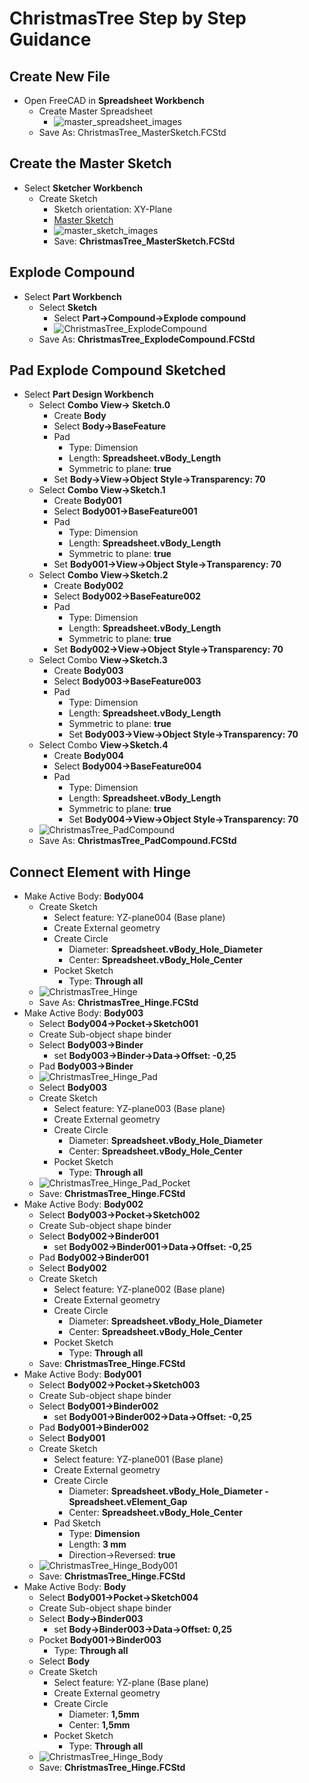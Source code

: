 # ChristmasTree Step by Step Guidance

## Create New File

* Open FreeCAD in **Spreadsheet Workbench**
  * Create Master Spreadsheet
    * ![master_spreadsheet_images](./Images/master_spreadsheet_images.png)
  * Save As: ChristmasTree_MasterSketch.FCStd

## Create the Master Sketch

* Select **Sketcher Workbench**
  * Create Sketch
    * Sketch orientation: XY-Plane
    * [Master Sketch](./ChristmasTree_MasterSketch.FCStd)
    * ![master_sketch_images](./Images/master_sketch_images.png)
    * Save: **ChristmasTree_MasterSketch.FCStd**

## Explode Compound

* Select **Part Workbench**
  * Select **Sketch**
    * Select **Part->Compound->Explode compound**
    * ![ChristmasTree_ExplodeCompound](./Images/ChristmasTree_ExplodeCompound.png)
  * Save As: **ChristmasTree_ExplodeCompound.FCStd**

## Pad Explode Compound Sketched

* Select **Part Design Workbench**
  * Select **Combo View-> Sketch.0**
    * Create **Body**
    * Select **Body->BaseFeature**
    * Pad
      * Type: Dimension
      * Length: **Spreadsheet.vBody_Length**
      * Symmetric to plane: **true**
    * Set **Body->View->Object Style->Transparency: 70**
  * Select **Combo View->Sketch.1**
    * Create **Body001**
    * Select **Body001->BaseFeature001**
    * Pad
      * Type: Dimension
      * Length: **Spreadsheet.vBody_Length**
      * Symmetric to plane: **true**
    * Set **Body001->View->Object Style->Transparency: 70**
  * Select **Combo View->Sketch.2**
    * Create **Body002**
    * Select **Body002->BaseFeature002**
    * Pad
      * Type: Dimension
      * Length: **Spreadsheet.vBody_Length**
      * Symmetric to plane: **true**
    * Set **Body002->View->Object Style->Transparency: 70**
  * Select Combo **View->Sketch.3**
    * Create **Body003**
    * Select **Body003->BaseFeature003**
    * Pad
      * Type: Dimension
      * Length: **Spreadsheet.vBody_Length**
      * Symmetric to plane: **true**
      * Set **Body003->View->Object Style->Transparency: 70**
  * Select Combo **View->Sketch.4**
    * Create **Body004**
    * Select **Body004->BaseFeature004**
    * Pad
      * Type: Dimension
      * Length: **Spreadsheet.vBody_Length**
      * Symmetric to plane: **true**
      * Set **Body004->View->Object Style->Transparency: 70**
  * ![ChristmasTree_PadCompound](./Images/ChristmasTree_PadCompound.png)
  * Save As: **ChristmasTree_PadCompound.FCStd**

## Connect Element with Hinge

* Make Active Body: **Body004**
  * Create Sketch
    * Select feature: YZ-plane004 (Base plane)
    * Create External geometry
    * Create Circle
      * Diameter: **Spreadsheet.vBody_Hole_Diameter**
      * Center: **Spreadsheet.vBody_Hole_Center**
    * Pocket Sketch
      * Type: **Through all**
  * ![ChristmasTree_Hinge](./Images/ChristmasTree_Hinge.png)
  * Save As: **ChristmasTree_Hinge.FCStd**
* Make Active Body: **Body003**
  * Select **Body004->Pocket->Sketch001**
  * Create Sub-object shape binder
  * Select **Body003->Binder**
    * set **Body003->Binder->Data->Offset: -0,25**
  * Pad **Body003->Binder**
  * ![ChristmasTree_Hinge_Pad](./Images/ChristmasTree_Hinge_Pad.png)
  * Select **Body003**
  * Create Sketch
    * Select feature: YZ-plane003 (Base plane)
    * Create External geometry
    * Create Circle
      * Diameter: **Spreadsheet.vBody_Hole_Diameter**
      * Center: **Spreadsheet.vBody_Hole_Center**
    * Pocket Sketch
      * Type: **Through all**
  * ![ChristmasTree_Hinge_Pad_Pocket](./Images/ChristmasTree_Hinge_Pocket.png)
  * Save: **ChristmasTree_Hinge.FCStd**
* Make Active Body: **Body002**
  * Select **Body003->Pocket->Sketch002**
  * Create Sub-object shape binder
  * Select **Body002->Binder001**
    * set **Body002->Binder001->Data->Offset: -0,25**
  * Pad **Body002->Binder001**
  * Select **Body002**
  * Create Sketch
    * Select feature: YZ-plane002 (Base plane)
    * Create External geometry
    * Create Circle
      * Diameter: **Spreadsheet.vBody_Hole_Diameter**
      * Center: **Spreadsheet.vBody_Hole_Center**
    * Pocket Sketch
      * Type: **Through all**
  * Save: **ChristmasTree_Hinge.FCStd**
* Make Active Body: **Body001**
  * Select **Body002->Pocket->Sketch003**
  * Create Sub-object shape binder
  * Select **Body001->Binder002**
    * set **Body001->Binder002->Data->Offset: -0,25**
  * Pad **Body001->Binder002**
  * Select **Body001**
  * Create Sketch
    * Select feature: YZ-plane001 (Base plane)
    * Create External geometry
    * Create Circle
      * Diameter: **Spreadsheet.vBody_Hole_Diameter - Spreadsheet.vElement_Gap**
      * Center: **Spreadsheet.vBody_Hole_Center**
    * Pad Sketch
      * Type: **Dimension**
      * Length: **3 mm**
      * Direction->Reversed: **true**
  * ![ChristmasTree_Hinge_Body001](./Images/ChristmasTree_Hinge_Body001.png)
  * Save: **ChristmasTree_Hinge.FCStd**
* Make Active Body: **Body**
  * Select **Body001->Pocket->Sketch004**
  * Create Sub-object shape binder
  * Select **Body->Binder003**
    * set **Body->Binder003->Data->Offset: 0,25**
  * Pocket **Body001->Binder003**
    * Type: **Through all**
  * Select **Body**
  * Create Sketch
    * Select feature: YZ-plane (Base plane)
    * Create External geometry
    * Create Circle
      * Diameter: **1,5mm**
      * Center: **1,5mm**
    * Pocket Sketch
      * Type: **Through all**
  * ![ChristmasTree_Hinge_Body](./Images/ChristmasTree_Hinge_Body.png)
  * Save: **ChristmasTree_Hinge.FCStd**
